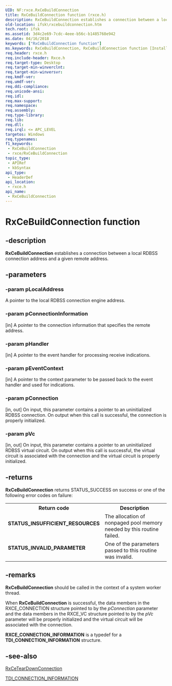 ```yaml
---
UID: NF:rxce.RxCeBuildConnection
title: RxCeBuildConnection function (rxce.h)
description: RxCeBuildConnection establishes a connection between a local RDBSS connection address and a given remote address.
old-location: ifsk\rxcebuildconnection.htm
tech.root: ifsk
ms.assetid: 3d4c2e69-7cdc-4eee-b56c-b1485768e942
ms.date: 04/16/2018
keywords: ["RxCeBuildConnection function"]
ms.keywords: RxCeBuildConnection, RxCeBuildConnection function [Installable File System Drivers], ifsk.rxcebuildconnection, rxce/RxCeBuildConnection, rxref_cc87c9dd-c8e4-4283-96a8-bc2ec15be773.xml
req.header: rxce.h
req.include-header: Rxce.h
req.target-type: Desktop
req.target-min-winverclnt: 
req.target-min-winversvr: 
req.kmdf-ver: 
req.umdf-ver: 
req.ddi-compliance: 
req.unicode-ansi: 
req.idl: 
req.max-support: 
req.namespace: 
req.assembly: 
req.type-library: 
req.lib: 
req.dll: 
req.irql: <= APC_LEVEL
targetos: Windows
req.typenames: 
f1_keywords:
 - RxCeBuildConnection
 - rxce/RxCeBuildConnection
topic_type:
 - APIRef
 - kbSyntax
api_type:
 - HeaderDef
api_location:
 - rxce.h
api_name:
 - RxCeBuildConnection
---
```


# RxCeBuildConnection function


## -description

<b>RxCeBuildConnection</b> establishes a connection between a local RDBSS connection address and a given remote address.

## -parameters

### -param pLocalAddress

<p>A pointer to the local RDBSS connection engine address.</p>

### -param pConnectionInformation 

[in]
A pointer to the connection information that specifies the remote address.

### -param pHandler 

[in]
A pointer to the event handler for processing receive indications.

### -param pEventContext 

[in]
A pointer to the context parameter to be passed back to the event handler and used for indications.

### -param pConnection 

[in, out]
On input, this parameter contains a pointer to an uninitialized RDBSS connection. On output when this call is successful, the connection is properly initialized.

### -param pVc 

[in, out]
On input, this parameter contains a pointer to an uninitialized RDBSS virtual circuit. On output when this call is successful, the virtual circuit is associated with the connection and the virtual circuit is properly initialized.

## -returns

<b>RxCeBuildConnection</b> returns STATUS_SUCCESS on success or one of the following error codes on failure: 

<table>
<tr>
<th>Return code</th>
<th>Description</th>
</tr>
<tr>
<td width="40%">
<dl>
<dt><b>STATUS_INSUFFICIENT_RESOURCES</b></dt>
</dl>
</td>
<td width="60%">
The allocation of nonpaged pool memory needed by this routine failed. 

</td>
</tr>
<tr>
<td width="40%">
<dl>
<dt><b>STATUS_INVALID_PARAMETER</b></dt>
</dl>
</td>
<td width="60%">
One of the parameters passed to this routine was invalid. 

</td>
</tr>
</table>

## -remarks

<b>RxCeBuildConnection</b> should be called in the context of a system worker thread.

When <b>RxCeBuildConnection</b> is successful, the data members in the RXCE_CONNECTION structure pointed to by the <i>pConnection</i> parameter and the data members in the RXCE_VC structure pointed to by the <i>pVc</i> parameter will be properly initialized and the virtual circuit will be associated with the connection.

<b>RXCE_CONNECTION_INFORMATION</b> is a typedef for a <b>TDI_CONNECTION_INFORMATION</b> structure.

## -see-also

<a href="https://docs.microsoft.com/windows-hardware/drivers/ddi/rxce/nf-rxce-rxceteardownconnection">RxCeTearDownConnection</a>



<a href="https://docs.microsoft.com/previous-versions/windows/hardware/network/ff565085(v=vs.85)">TDI_CONNECTION_INFORMATION</a>

